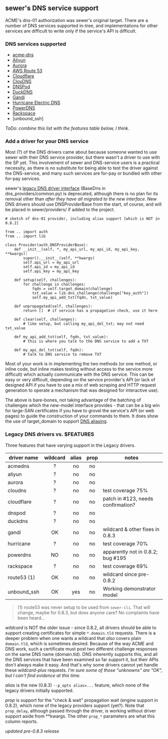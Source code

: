 ## sewer's DNS service support

ACME's dns-01 authorization was sewer's original target.
There are a number of DNS services supported in-tree,
and implementations for other services are difficult to write only if the
service's API is difficult.

### DNS services supported

- [acme-dns](https://github.com/joohoi/acme-dns)
- [Aliyun](https://help.aliyun.com/document_detail/29739.html)
- [Aurora](https://www.pcextreme.com/aurora/dns)
- [AWS Route 53](https://aws.amazon.com/route53/)
- [Cloudflare](https://www.cloudflare.com/dns)
- [ClouDNS](https://www.cloudns.net)
- [DNSPod](https://www.dnspod.cn/)
- [DuckDNS](https://www.duckdns.org/)
- [Gandi](https://doc.livedns.gandi.net/)
- [Hurricane Electric DNS](https://dns.he.net/)
- [PowerDNS](https://doc.powerdns.com/authoritative/http-api/index.html)
- [Rackspace](https://www.rackspace.com/cloud/dns)
- [unbound_ssh]

_ToDo: combine this list with the features table below, I think._

### Add a driver for your DNS service

Most (?) of the DNS drivers came about because someone wanted to use sewer
with their DNS service provider, but there wasn't a driver to use with the
SP yet.  This involvement of sewer and DNS-service users is a practical
necessity, as there is no substitute for being able to test the driver
against the DNS-service, and many such services are for-pay or bundled with
other for-pay services.

sewer's [legacy DNS driver interface](LegacyDNS) (BaseDns in dns_providers/common.py)
is deprecated, although there is no plan for its removal other than
_after they have all migrated to the new interface_.
New DNS drivers should use DNSProviderBase from the start, of course,
and will be placed in sewer/providers/ if added to the project.

    # sketch of dns-01 provider, including alias support [which is NOT in 0.8.2]

    from .. import auth
    from .. import lib

    class Provider(auth.DNSProviderBase):
        def __init__(self, *, my_api_url, my_api_id, my_api_key, **kwargs):
            super().__init__(self, **kwargs)
            self.api_url = my_api_url
            self.api_id = my_api_id
            self.api_key = my_api_key

        def setup(self, challenges):
            for challenge in challenges:
                fqdn = self.target_domain(challenge)
                txt_value = lib.dns_challenge(challenge["key_auth"])
                self.my_api_add_txt(fqdn, txt_value)

        def unpropagated(self, challenges):
            return []  # if service has a propagation check, use it here

        def clear(self, challenges):
            # like setup, but calling my_api_del_txt; may not need txt_value

        def my_api_add_txt(self, fqdn, txt_value):
            # this is where you talk to the DNS service to add a TXT

        def my_api_del_txt(self, fqdn):
            # talk to DNS service to remove TXT

Most of your work is in implementing the two methods (or one method, or
inline code, but inline makes testing without access to the service more
difficult) which actually communicate with the DNS service.  This can be
easy or very difficult, depending on the service provider's API (or lack of
designed API if you have to use a mix of web scraping and HTTP request
generation to operate a mechanism that was designed for interactive use).

The above is bare-bones, not taking advantage of the batching of challenges
which the new-model interface provides - that can be a big win for large-SAN
certificates if you have to grovel the service's API (or web pages) to guide
the construction of your commands to them.  It does show the use of
target_domain to support [DNS aliasing](Aliasing).

### Legacy DNS drivers vs. $FEATURES

Three features that have varying support in the Legacy drivers.

| driver name | wildcard | alias | prop | notes |
| --- | :-: | :-: | :-: | ---|
| acmedns | ? | no | no | |
| aliyun | ? | no | no | |
| aurora | ? | no | no | |
| cloudns | ? | no | no | test coverage 75% |
| cloudflare | ? | no | no | patch in #123, needs confirmation? |
| dnspod | ? | no | no | |
| duckdns | ? | no | no | |
| gandi | OK | no | no | wildcard & other fixes in 0.8.3 |
| hurricane | ? | no | no | test coverage 70% |
| powerdns | NO | no | no | apparently not in 0.8.2; bug #195 |
| rackspace | ? | no | no | test coverage 69% | 
| route53 (1) | OK | no | no | wildcard since pre-0.8.2 |
| unbound_ssh | OK | yes | no | Working demonstrator model |

> (1) route53 was never setup to be used from `sewer-cli`.  That will change,
maybe for 0.8.3, but does anyone care?  No complaints have been heard...

_wildcard_ is NOT the older issue - since 0.8.2, all drivers should be able
to support creating certificates for simple `*.domain.tld` requests.
There is a deeper problem when one wants a wildcard that _also_ covers plain
`domain.tld`, which is sometimes desired.
Because of the way ACME and DNS work, such a certificate must post two
different challenge responses on the same DNS name (domain.tld).
DNS inherently supports this, and all the DNS services that have been
examined so far support it, but their APIs don't always make it easy.
And that's why some drivers cannot yet handle these _wildcard-plus_
requests.  _I'm sure some of those "unknowns" are "OK", but I can't find
evidence at this time._

_alias_ is the new (0.8.3) `--p_opts alias=...` feature, which none of the legacy
drivers initially supported.

_prop_ is support for the "check & wait" propagation wait (engine support in 0.8.2),
which none of the legacy providers support (yet?).  Note that `prop_delay`,
although passed through the driver, is working without driver support aside
from **kwargs.  The other `prop_*` parameters are what this column reports.

_updated pre-0.8.3 release_
